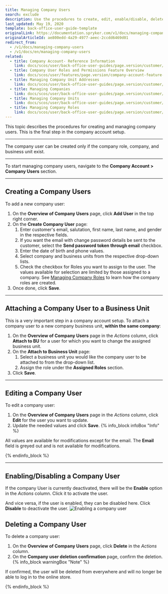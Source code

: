 ```yaml
---
title: Managing Company Users
search: exclude
description: Use the procedures to create, edit, enable/disable, delete, and attach company users to business units in the Back Office.
last_updated: May 19, 2020
template: back-office-user-guide-template
originalLink: https://documentation.spryker.com/v1/docs/managing-company-users
originalArticleId: ae800edd-4a29-4977-aeec-2ccdd6469d01
redirect_from:
  - /v1/docs/managing-company-users
  - /v1/docs/en/managing-company-users
related:
  - title: Company Account- Reference Information
    link: docs/scos/user/back-office-user-guides/page.version/customer/company-account/references/company-account-reference-information.html
  - title: Company User Roles and Permissions Feature Overview
    link: docs/scos/user/features/page.version/company-account-feature-overview/company-user-roles-and-permissions-overview.html
  - title: Managing Company Unit Addresses
    link: docs/scos/user/back-office-user-guides/page.version/customer/company-account/managing-company-unit-addresses.html
  - title: Managing Companies
    link: docs/scos/user/back-office-user-guides/page.version/customer/company-account/managing-companies.html
  - title: Managing Company Units
    link: docs/scos/user/back-office-user-guides/page.version/customer/company-account/managing-company-units.html
  - title: Managing Company Roles
    link: docs/scos/user/back-office-user-guides/page.version/customer/company-account/managing-company-roles.html
---
```


This topic describes the procedures for creating and managing company users. This is the final step in the company account setup.
***

The company user can be created only if the company role, company, and business unit exist.
***

To start managing company users, navigate to the **Company Account > Company Users** section.
*** 

## Creating a Company Users

To add a new company user:

1. On the **Overview of Company Users** page, click **Add User** in the top right corner.
2. On the **Create Company User** page:
   1. Enter customer's email, salutation, first name, last name, and gender in the respective fields.
   2. If you want the email with change password details be sent to the customer, select the **Send password token through email** checkbox.
   3. Enter the date of birth and phone values.
   4. Select company and business units from the respective drop-down lists.
   5. Check the checkbox for Roles you want to assign to the user. The values available for selection are limited by those assigned to a company. See [Managing Company Roles](/docs/scos/user/back-office-user-guides/{{page.version}}/customer/company-account/managing-company-roles.html) to learn how the company roles are created.
3. Once done, click **Save**.
***

## Attaching a Company User to a Business Unit

This is a very important step in a company account setup.
To attach a company user to a new company business unit, **within the same company**:
1. On the **Overview of Company Users** page in the _Actions_ column, click **Attach to BU** for a user for which you want to change the assigned business unit.
2. On the **Attach to Business Unit** page:
   1. Select a business unit you would like the company user to be attached to from the drop-down list.
   2. Assign the role under the **Assigned Roles** section.
3. Click **Save**.
***

## Editing a Company User

To edit a company user:
1. On the **Overview of Company Users** page in the _Actions_ column, click **Edit** for the user you want to update.
2. Update the needed values and click **Save**.
  {% info_block infoBox "Info" %}

  All values are available for modifications except for the email. The **Email** field is greyed out and is not available for modifications.

  {% endinfo_block %}

***

## Enabling/Disabling a Company User

If the company User is currently deactivated, there will be the **Enable** option in the _Actions_ column. Click it to activate the user.

And vice versa, if the user is enabled, they can be disabled here. Click **Disable** to deactivate the user.
![Enabling a company user](https://spryker.s3.eu-central-1.amazonaws.com/docs/User+Guides/Back+Office+User+Guides/Company+Account/Managing+Company+Users/enabling-company-user.png) 

## Deleting a Company User

To delete a company user:
1. On the **Overview of Company Users** page, click **Delete** in the _Actions_ column. 
2. On the **Company user deletion confirmation** page, confirm the deletion. 
  {% info_block warningBox "Note" %}
  
  If confirmed, the user will be deleted from everywhere and will no longer be able to log in to the online store.
  
  {% endinfo_block %}
